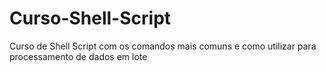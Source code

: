 # Curso-Shell-Script
Curso de Shell Script com os comandos mais comuns e como utilizar para processamento de dados em lote
